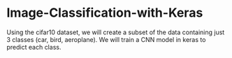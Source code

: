 # Image-Classification-with-Keras
Using the cifar10 dataset, we will create a subset of the data containing just 3 classes (car, bird, aeroplane). We will train a CNN model in keras to predict each class. 
